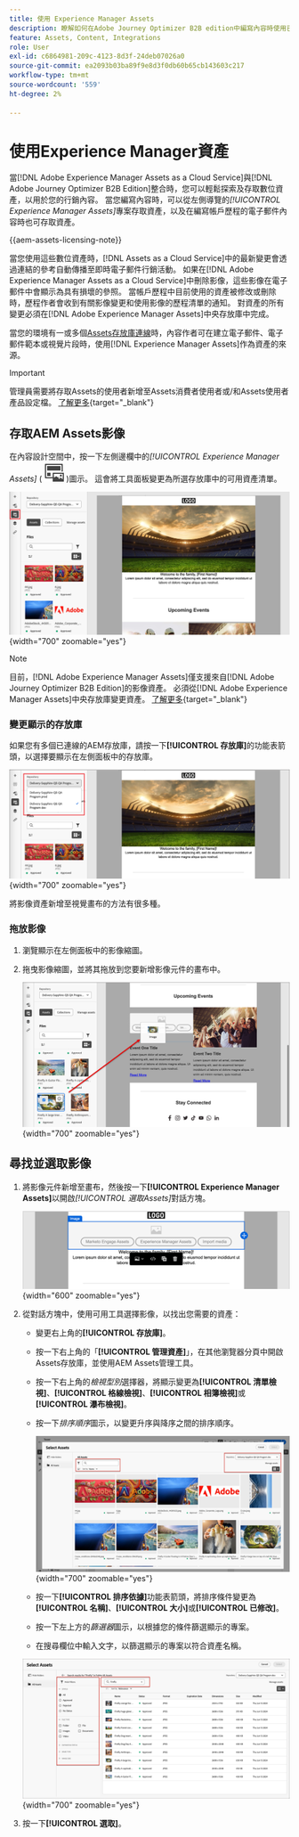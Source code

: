 ```yaml
---
title: 使用 Experience Manager Assets
description: 瞭解如何在Adobe Journey Optimizer B2B edition中編寫內容時使用已連線AEM Assets存放庫中的影像資產。
feature: Assets, Content, Integrations
role: User
exl-id: c6864981-209c-4123-8d3f-24deb07026a0
source-git-commit: ea2093b03ba89f9e8d3f0db60b65cb143603c217
workflow-type: tm+mt
source-wordcount: '559'
ht-degree: 2%

---
```


# 使用Experience Manager資產

當[!DNL Adobe Experience Manager Assets as a Cloud Service]與[!DNL Adobe Journey Optimizer B2B Edition]整合時，您可以輕鬆探索及存取數位資產，以用於您的行銷內容。 當您編寫內容時，可以從左側導覽的&#x200B;_[!UICONTROL Experience Manager Assets]_&#x200B;專案存取資產，以及在編寫帳戶歷程的電子郵件內容時也可存取資產。

{{aem-assets-licensing-note}}

當您使用這些數位資產時，[!DNL Assets as a Cloud Service]中的最新變更會透過連結的參考自動傳播至即時電子郵件行銷活動。 如果在[!DNL Adobe Experience Manager Assets as a Cloud Service]中刪除影像，這些影像在電子郵件中會顯示為具有損壞的參照。 當帳戶歷程中目前使用的資產被修改或刪除時，歷程作者會收到有關影像變更和使用影像的歷程清單的通知。 對資產的所有變更必須在[!DNL Adobe Experience Manager Assets]中央存放庫中完成。

當您的環境有一或多個[Assets存放庫連線](../admin/configure-aem-repositories.md)時，內容作者可在建立電子郵件、電子郵件範本或視覺片段時，使用[!DNL Experience Manager Assets]作為資產的來源。

>[!IMPORTANT]
>
>管理員需要將存取Assets的使用者新增至Assets消費者使用者或/和Assets使用者產品設定檔。 [了解更多](https://experienceleague.adobe.com/en/docs/experience-manager-cloud-service/content/security/ims-support#managing-products-and-user-access-in-admin-console){target="_blank"}

## 存取AEM Assets影像

在內容設計空間中，按一下左側邊欄中的&#x200B;_[!UICONTROL Experience Manager Assets]_ ( ![Experience Manager Assets圖示](../../assets/do-not-localize/icon-assets-aem.svg) )圖示。 這會將工具面板變更為所選存放庫中的可用資產清單。

![按一下Assets選擇器圖示以存取影像資產](./assets/content-assets-selector-aem-assets.png){width="700" zoomable="yes"}

>[!NOTE]
>
>目前，[!DNL Adobe Experience Manager Assets]僅支援來自[!DNL Adobe Journey Optimizer B2B Edition]的影像資產。 必須從[!DNL Adobe Experience Manager Assets]中央存放庫變更資產。 [了解更多](https://experienceleague.adobe.com/en/docs/experience-manager-cloud-service/content/assets/manage/manage-digital-assets){target="_blank"}

### 變更顯示的存放庫

如果您有多個已連線的AEM存放庫，請按一下&#x200B;**[!UICONTROL 存放庫]**&#x200B;的功能表箭頭，以選擇要顯示在左側面板中的存放庫。

![選擇AEM Assets存放庫以存取影像資產](./assets/content-assets-selector-aem-repo.png){width="700" zoomable="yes"}

將影像資產新增至視覺畫布的方法有很多種。

### 拖放影像

1. 瀏覽顯示在左側面板中的影像縮圖。

1. 拖曳影像縮圖，並將其拖放到您要新增影像元件的畫布中。

   ![拖放影像資產](./assets/content-drag-drop-image-aem-assets.png){width="700" zoomable="yes"}

## 尋找並選取影像

1. 將影像元件新增至畫布，然後按一下&#x200B;**[!UICONTROL Experience Manager Assets]**&#x200B;以開啟&#x200B;_[!UICONTROL 選取Assets]_&#x200B;對話方塊。

   ![選取影像元件的資產](./assets/content-image-component-empty.png){width="600" zoomable="yes"}

1. 從對話方塊中，使用可用工具選擇影像，以找出您需要的資產：

   * 變更右上角的&#x200B;**[!UICONTROL 存放庫]**。

   * 按一下右上角的「**[!UICONTROL 管理資產]**」，在其他瀏覽器分頁中開啟Assets存放庫，並使用AEM Assets管理工具。

   * 按一下右上角的&#x200B;_檢視型別_&#x200B;選擇器，將顯示變更為&#x200B;**[!UICONTROL 清單檢視]**、**[!UICONTROL 格線檢視]**、**[!UICONTROL 相簿檢視]**&#x200B;或&#x200B;**[!UICONTROL 瀑布檢視]**。

   * 按一下&#x200B;_排序順序_&#x200B;圖示，以變更升序與降序之間的排序順序。

     ![使用選取Assets對話方塊中的工具來尋找及選取影像資產](./assets/content-select-assets-dialog-aem.png){width="700" zoomable="yes"}

   * 按一下&#x200B;**[!UICONTROL 排序依據]**&#x200B;功能表箭頭，將排序條件變更為&#x200B;**[!UICONTROL 名稱]**、**[!UICONTROL 大小]**&#x200B;或&#x200B;**[!UICONTROL 已修改]**。

   * 按一下左上方的&#x200B;_篩選器_&#x200B;圖示，以根據您的條件篩選顯示的專案。

   * 在搜尋欄位中輸入文字，以篩選顯示的專案以符合資產名稱。

   ![使用篩選和搜尋欄位來尋找資產](./assets/content-select-assets-dialog-aem-filter.png){width="700" zoomable="yes"}

1. 按一下&#x200B;**[!UICONTROL 選取]**。
<!-- 

## Upload assets

To import files to Assets as a Cloud Service, you first need to browse or create the folder to be used for storage. You can then import an asset and add it to your email content. After assets are uploaded, you can [use the image assets as you author content](./assets-overview.md#add-assets-to-your-content).

1. While authoring your content in the email designer, drag an image element into the canvas. 

   The properties on the right reflect the image element selection. 

1. Click **[!UICONTROL Import media]** to open the _[!UICONTROL Upload image]_ dialog.

1. If your file system is open to your image file, drag and drop the file on the box in the dialog.

   ![Upload image file to Assets repository](./assets/email-designer-image-upload.png){width="700" zoomable="yes"}

   You can also click the **[!UICONTROL Select a file from your computer]** link and use your file system to locate and select the image file. Click Open and the image file is displayed in the box.

1. Click **[!UICONTROL Import]**.
-->
